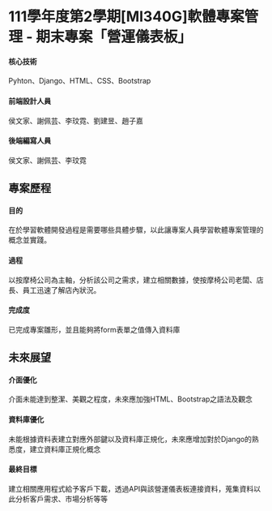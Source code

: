 # 111學年度第2學期[MI340G]軟體專案管理 - 期末專案「營運儀表板」
<h4>核心技術</h4>
Pyhton、Django、HTML、CSS、Bootstrap
<h4>前端設計人員</h4>
侯文家、謝佩芸、李玟霓、劉建昱、趙子嘉
<h4>後端編寫人員</h4>
侯文家、謝佩芸、李玟霓

<h2>專案歷程</h2>
<h4>目的</h4>
<p>在於學習軟體開發過程是需要哪些具體步驟，以此讓專案人員學習軟體專案管理的概念並實踐。</p>
<h4>過程</h4>
<p>以按摩椅公司為主軸，分析該公司之需求，建立相關數據，使按摩椅公司老闆、店長、員工迅速了解店內狀況。</p>
<h4>完成度</h4>
<p>已完成專案雛形，並且能夠將form表單之值傳入資料庫</p>

<h2>未來展望</h2>
<h4>介面優化</h4>
<p>介面未能達到整潔、美觀之程度，未來應加強HTML、Bootstrap之語法及觀念</p>
<h4>資料庫優化</h4>
<p>未能根據資料表建立對應外部鍵以及資料庫正規化，未來應增加對於Django的熟悉度，建立資料庫正規化概念</p>
<h4>最終目標</h4>
<p>建立相關應用程式給予客戶下載，透過API與該營運儀表板連接資料，蒐集資料以此分析客戶需求、市場分析等等</p>

